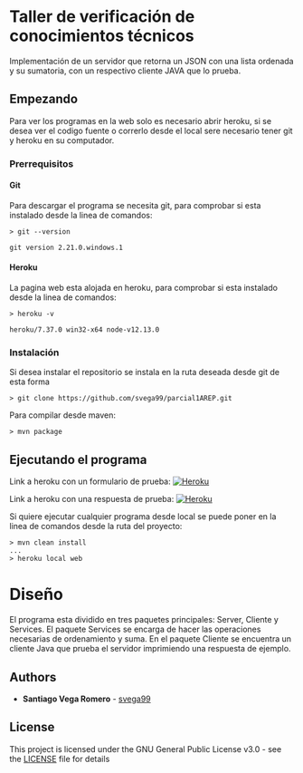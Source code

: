 # Taller de verificación de conocimientos técnicos

Implementación de un servidor que retorna un JSON con una lista ordenada y su sumatoria, con un respectivo cliente JAVA que lo prueba.

## Empezando

Para ver los programas en la web solo es necesario abrir heroku, si se desea ver el codigo fuente o correrlo desde el local sere necesario tener git y heroku en su computador.

### Prerrequisitos

#### Git
Para descargar el programa se necesita git, para comprobar si esta instalado desde la linea de comandos:

```
> git --version

git version 2.21.0.windows.1
```

#### Heroku
La pagina web esta alojada en heroku, para comprobar si esta instalado desde la linea de comandos:

```
> heroku -v

heroku/7.37.0 win32-x64 node-v12.13.0

```

### Instalación

Si desea instalar el repositorio se instala en la ruta deseada desde git de esta forma

```
> git clone https://github.com/svega99/parcial1AREP.git

```

Para compilar desde maven:

```
> mvn package
```
 
## Ejecutando el programa

Link a heroku con un formulario de prueba: 
[![Heroku](https://camo.githubusercontent.com/be46aee4f8d55e322c3e7db60ea23a4deb5427c9/68747470733a2f2f6865726f6b752d62616467652e6865726f6b756170702e636f6d2f3f6170703d6865726f6b752d6261646765)](https://agile-sea-56391.herokuapp.com/)

Link a heroku con una respuesta de prueba:
[![Heroku](https://camo.githubusercontent.com/be46aee4f8d55e322c3e7db60ea23a4deb5427c9/68747470733a2f2f6865726f6b752d62616467652e6865726f6b756170702e636f6d2f3f6170703d6865726f6b752d6261646765)](https://agile-sea-56391.herokuapp.com/results?numbers=9,8,2,18,7,25,15,89,10)

Si quiere ejecutar cualquier programa desde local se puede poner en la linea de comandos desde la ruta del proyecto:

```
> mvn clean install
...
> heroku local web

```


# Diseño 

El programa esta dividido en tres paquetes principales: Server, Cliente y Services. El paquete Services se encarga de hacer las operaciones necesarias de ordenamiento y suma. En el paquete Cliente se encuentra un cliente Java que prueba el servidor imprimiendo una respuesta de ejemplo.

## Authors

* **Santiago Vega Romero**  - [svega99](https://github.com/svega99)

## License

This project is licensed under the GNU General Public License v3.0 - see the [LICENSE](LICENSE) file for details
